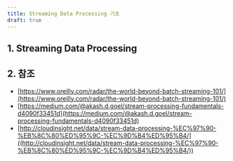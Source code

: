 ```yaml
---
title: Streaming Data Processing 기초
draft: true
---
```


## 1. Streaming Data Processing

## 2. 참조

* [https://www.oreilly.com/radar/the-world-beyond-batch-streaming-101/](https://www.oreilly.com/radar/the-world-beyond-batch-streaming-101/)
* [https://medium.com/@akash.d.goel/stream-processing-fundamentals-d4090f33451d](https://medium.com/@akash.d.goel/stream-processing-fundamentals-d4090f33451d)
* [http://cloudinsight.net/data/stream-data-processing-%EC%97%90-%EB%8C%80%ED%95%9C-%EC%9D%B4%ED%95%B4/]((http://cloudinsight.net/data/stream-data-processing-%EC%97%90-%EB%8C%80%ED%95%9C-%EC%9D%B4%ED%95%B4/))
